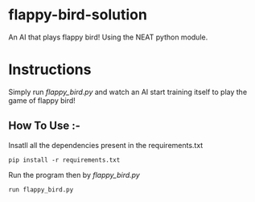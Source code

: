 # flappy-bird-solution
An AI that plays flappy bird! Using the NEAT python module.

# Instructions
Simply run *flappy_bird.py* and watch an AI start training itself to play the game of flappy bird!

## How To Use :-
Insatll all the dependencies present in the requirements.txt

``` pip install -r requirements.txt  ```

Run the program then by *flappy_bird.py*

``` run flappy_bird.py  ```
